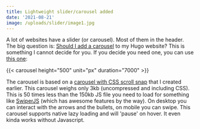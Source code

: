 ```yaml
---
title: Lightweight slider/carousel added
date: '2021-08-21'
image: /uploads/slider/image1.jpg
---
```


A lot of websites have a slider (or carousel). Most of them in the header. The big question is: [Should I add a carousel](https://shouldiuseacarousel.com/) to my Hugo website? This is something I cannot decide for you. If you decide you need one, you can use [this one](/add-ons/slider-carousel/):

{{< carousel height="500" unit="px" duration="7000" >}}

The carousel is based on a [carousel with CSS scroll snap](https://codepen.io/joosts/pen/MWJBPgo) that I created earlier. This carousel weighs only 3kb (uncompressed and including CSS). This is 50 times less than the 150kb JS file you need to load for something like [SwiperJS](https://swiperjs.com/) (which has awesome features by the way). On desktop you can interact with the arrows and the bullets, on mobile you can swipe. This carousel supports native lazy loading and will 'pause' on hover. It even kinda works without Javascript.